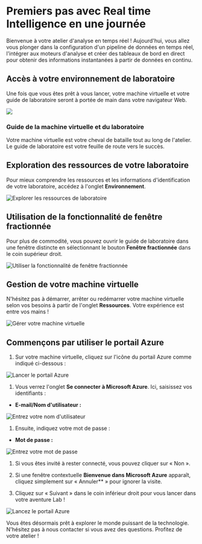 # Premiers pas avec Real time Intelligence en une journée

Bienvenue à votre atelier d'analyse en temps réel ! Aujourd'hui, vous allez vous plonger dans la configuration d'un pipeline de données en temps réel, l'intégrer aux moteurs d'analyse et créer des tableaux de bord en direct pour obtenir des informations instantanées à partir de données en continu.

## Accès à votre environnement de laboratoire

Une fois que vous êtes prêt à vous lancer, votre machine virtuelle et votre guide de laboratoire seront à portée de main dans votre navigateur Web.

![](./media/labguide-1.png)

### Guide de la machine virtuelle et du laboratoire

Votre machine virtuelle est votre cheval de bataille tout au long de l'atelier. Le guide de laboratoire est votre feuille de route vers le succès.

## Exploration des ressources de votre laboratoire

Pour mieux comprendre les ressources et les informations d'identification de votre laboratoire, accédez à l'onglet **Environnement**.

![Explorer les ressources de laboratoire](./media/env-1.png)

## Utilisation de la fonctionnalité de fenêtre fractionnée

Pour plus de commodité, vous pouvez ouvrir le guide de laboratoire dans une fenêtre distincte en sélectionnant le bouton **Fenêtre fractionnée** dans le coin supérieur droit.

![Utiliser la fonctionnalité de fenêtre fractionnée](./media/spl.png)

## Gestion de votre machine virtuelle

N'hésitez pas à démarrer, arrêter ou redémarrer votre machine virtuelle selon vos besoins à partir de l'onglet **Ressources**. Votre expérience est entre vos mains !

![Gérer votre machine virtuelle](./media/res.png)

## Commençons par utiliser le portail Azure

1. Sur votre machine virtuelle, cliquez sur l'icône du portail Azure comme indiqué ci-dessous :

![Lancer le portail Azure](./media/sc900-image(1).png)

1. Vous verrez l'onglet **Se connecter à Microsoft Azure**. Ici, saisissez vos identifiants :

- **E-mail/Nom d'utilisateur :** <inject key="AzureAdUserEmail"></inject>

![Entrez votre nom d'utilisateur](./media/sc900-image-1.png)

1. Ensuite, indiquez votre mot de passe :

- **Mot de passe :** <inject key="AzureAdUserPassword"></inject>

![Entrez votre mot de passe](./media/sc900-image-2.png)

1. Si vous êtes invité à rester connecté, vous pouvez cliquer sur « Non ».

1. Si une fenêtre contextuelle **Bienvenue dans Microsoft Azure** apparaît, cliquez simplement sur « Annuler** » pour ignorer la visite.

1. Cliquez sur « Suivant » dans le coin inférieur droit pour vous lancer dans votre aventure Lab !

![Lancez le portail Azure](./media/sc900-image(3).png)

Vous êtes désormais prêt à explorer le monde puissant de la technologie. N'hésitez pas à nous contacter si vous avez des questions. Profitez de votre atelier !